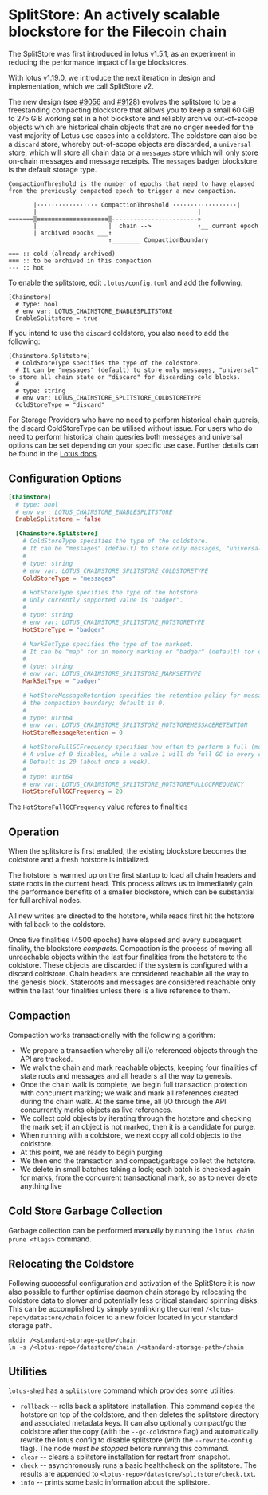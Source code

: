 # SplitStore: An actively scalable blockstore for the Filecoin chain

The SplitStore was first introduced in lotus v1.5.1, as an experiment
in reducing the performance impact of large blockstores.

With lotus v1.19.0, we introduce the next iteration in design and
implementation, which we call SplitStore v2.

The new design (see [#9056](https://github.com/filecoin-project/lotus/pull/9056) and [#9128](https://github.com/filecoin-project/lotus/discussions/9128))
evolves the splitstore to be a freestanding compacting blockstore that allows you to keep a small 60 GiB to 275 GiB working set in a hot blockstore and reliably archive out-of-scope objects which are historical chain objects that are no onger needed for the vast majority of Lotus use cases into a coldstore. The coldstore can also be a `discard` store, whereby out-of-scope objects are discarded, a `universal` store, which will store all chain data or a `messages` store which will only store on-chain messages and message receipts. The `messages` badger blockstore is the default storage type.

```
CompactionThreshold is the number of epochs that need to have elapsed
from the previously compacted epoch to trigger a new compaction.

       |················· CompactionThreshold ··················|
       |                                             |
=======‖≡≡≡≡≡≡≡≡≡≡≡≡≡≡≡≡≡≡≡≡‖------------------------»
       |                    |  chain -->             ↑__ current epoch
       | archived epochs ___↑
                            ↑________ CompactionBoundary

=== :: cold (already archived)
≡≡≡ :: to be archived in this compaction
--- :: hot
```

To enable the splitstore, edit `.lotus/config.toml` and add the following:
```
[Chainstore]
  # type: bool
  # env var: LOTUS_CHAINSTORE_ENABLESPLITSTORE
  EnableSplitstore = true
```

If you intend to use the `discard` coldstore, you also need to add the following:
```
[Chainstore.Splitstore]
  # ColdStoreType specifies the type of the coldstore.
  # It can be "messages" (default) to store only messages, "universal" to store all chain state or "discard" for discarding cold blocks.
  #
  # type: string
  # env var: LOTUS_CHAINSTORE_SPLITSTORE_COLDSTORETYPE
  ColdStoreType = "discard"
```
For Storage Providers who have no need to perform historical chain quereis, the discard ColdStoreType can be utilised without issue. For users who do need to perform historical chain quesries both messages and universal options can be set depending on your specific use case. Further details can be found in the [Lotus docs](https://lotus.filecoin.io/lotus/configure/splitstore/).

## Configuration Options

```toml
[Chainstore]
  # type: bool
  # env var: LOTUS_CHAINSTORE_ENABLESPLITSTORE
  EnableSplitstore = false

  [Chainstore.Splitstore]
    # ColdStoreType specifies the type of the coldstore.
    # It can be "messages" (default) to store only messages, "universal" to store all chain state or "discard" for discarding cold blocks.
    #
    # type: string
    # env var: LOTUS_CHAINSTORE_SPLITSTORE_COLDSTORETYPE
    ColdStoreType = "messages"

    # HotStoreType specifies the type of the hotstore.
    # Only currently supported value is "badger".
    #
    # type: string
    # env var: LOTUS_CHAINSTORE_SPLITSTORE_HOTSTORETYPE
    HotStoreType = "badger"

    # MarkSetType specifies the type of the markset.
    # It can be "map" for in memory marking or "badger" (default) for on-disk marking.
    #
    # type: string
    # env var: LOTUS_CHAINSTORE_SPLITSTORE_MARKSETTYPE
    MarkSetType = "badger"

    # HotStoreMessageRetention specifies the retention policy for messages, in finalities beyond
    # the compaction boundary; default is 0.
    #
    # type: uint64
    # env var: LOTUS_CHAINSTORE_SPLITSTORE_HOTSTOREMESSAGERETENTION
    HotStoreMessageRetention = 0

    # HotStoreFullGCFrequency specifies how often to perform a full (moving) GC on the hotstore.
    # A value of 0 disables, while a value 1 will do full GC in every compaction.
    # Default is 20 (about once a week).
    #
    # type: uint64
    # env var: LOTUS_CHAINSTORE_SPLITSTORE_HOTSTOREFULLGCFREQUENCY
    HotStoreFullGCFrequency = 20
```
The `HotStoreFullGCFrequency` value referes to finalities

## Operation

When the splitstore is first enabled, the existing blockstore becomes the coldstore and a fresh hotstore is initialized.

The hotstore is warmed up on the first startup to load all chain headers and state roots in the current head. This process allows us to immediately gain the performance benefits of a smaller blockstore, which can be substantial for full archival nodes.

All new writes are directed to the hotstore, while reads first hit the hotstore with fallback to the coldstore.

Once five finalities (4500 epochs) have elapsed and every subsequent finality, the blockstore _compacts_. Compaction is the process of moving all unreachable objects within the last four finalities from the hotstore to the coldstore. These objects are discarded if the system is configured with a discard coldstore. Chain headers are considered reachable all the way to the genesis block. Stateroots and messages are considered reachable only within the last four finalities unless there is a live reference to them.

## Compaction

Compaction works transactionally with the following algorithm:

- We prepare a transaction whereby all i/o referenced objects through the API are tracked.
- We walk the chain and mark reachable objects, keeping four finalities of state roots and messages and all headers all the way to genesis.
- Once the chain walk is complete, we begin full transaction protection with concurrent marking; we walk and mark all references created during the chain walk. At the same time, all I/O through the API concurrently marks objects as live references.
- We collect cold objects by iterating through the hotstore and checking the mark set; if an object is not marked, then it is a candidate for purge.
- When running with a coldstore, we next copy all cold objects to the coldstore.
- At this point, we are ready to begin purging
- We then end the transaction and compact/garbage collect the hotstore.
- We delete in small batches taking a lock; each batch is checked again for marks, from the concurrent transactional mark, so as to never delete anything live

## Cold Store Garbage Collection

Garbage collection can be performed manually by running the `lotus chain prune <flags>` command.

## Relocating the Coldstore

Following successful configuration and activation of the SplitStore it is now also possible to further optimise daemon chain storage by relocating the coldstore data to slower and potentially less critical standard spinning disks. This can be accomplished by simply symlinking the current `/<lotus-repo>/datastore/chain` folder to a new folder located in your standard storage path.

```shell
mkdir /<standard-storage-path>/chain
ln -s /<lotus-repo>/datastore/chain /<standard-storage-path>/chain
```

## Utilities

`lotus-shed` has a `splitstore` command which provides some utilities:

- `rollback` -- rolls back a splitstore installation. This command copies the hotstore on top of the coldstore, and then deletes the splitstore directory and associated metadata keys. It can also optionally compact/gc the coldstore after the copy (with the `--gc-coldstore` flag) and automatically rewrite the lotus config to disable splitstore (with the `--rewrite-config` flag). The node *must be stopped* before running this command.
- `clear` -- clears a splitstore installation for restart from snapshot.
- `check` -- asynchronously runs a basic healthcheck on the splitstore.
  The results are appended to `<lotus-repo>/datastore/splitstore/check.txt`.
- `info` -- prints some basic information about the splitstore.
